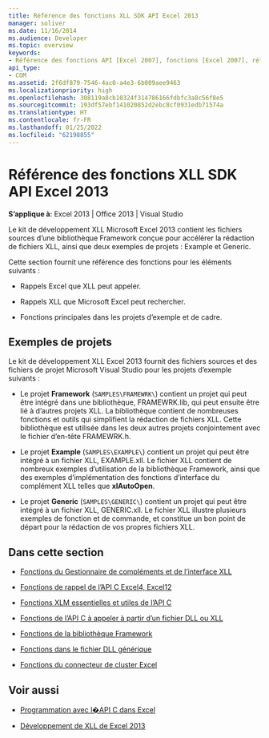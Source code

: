 ```yaml
---
title: Référence des fonctions XLL SDK API Excel 2013
manager: soliver
ms.date: 11/16/2014
ms.audience: Developer
ms.topic: overview
keywords:
- Référence des fonctions API [Excel 2007], fonctions [Excel 2007], référence [Excel 2007] Kit de développement logiciel Excel 2007 XLL, référence
api_type:
- COM
ms.assetid: 2f6df879-7546-4ac0-a4e3-6b009aee9463
ms.localizationpriority: high
ms.openlocfilehash: 308119a8cb10324f314786166fdbfc3a8c56f8e5
ms.sourcegitcommit: 193df57ebf141020852d2ebc8cf0931edb71574a
ms.translationtype: HT
ms.contentlocale: fr-FR
ms.lasthandoff: 01/25/2022
ms.locfileid: "62198855"
---
```

# <a name="excel-xll-sdk-api-function-reference"></a>Référence des fonctions XLL SDK API Excel 2013

**S’applique à**: Excel 2013 | Office 2013 | Visual Studio 
  
Le kit de développement XLL Microsoft Excel 2013 contient les fichiers sources d’une bibliothèque Framework conçue pour accélérer la rédaction de fichiers XLL, ainsi que deux exemples de projets : Example et Generic. 
  
Cette section fournit une référence des fonctions pour les éléments suivants :
  
- Rappels Excel que XLL peut appeler.
    
- Rappels XLL que Microsoft Excel peut rechercher.
    
- Fonctions principales dans les projets d’exemple et de cadre.
    
## <a name="sample-projects"></a>Exemples de projets

Le kit de développement XLL Excel 2013 fournit des fichiers sources et des fichiers de projet Microsoft Visual Studio pour les projets d’exemple suivants :
  
- Le projet **Framework** (`SAMPLES\FRAMEWRK\`) contient un projet qui peut être intégré dans une bibliothèque, FRAMEWRK.lib, qui peut ensuite être lié à d’autres projets XLL. La bibliothèque contient de nombreuses fonctions et outils qui simplifient la rédaction de fichiers XLL. Cette bibliothèque est utilisée dans les deux autres projets conjointement avec le fichier d’en-tête FRAMEWRK.h.
    
- Le projet **Example** (`SAMPLES\EXAMPLE\`) contient un projet qui peut être intégré à un fichier XLL, EXAMPLE.xll. Le fichier XLL contient de nombreux exemples d’utilisation de la bibliothèque Framework, ainsi que des exemples d’implémentation des fonctions d’interface du complément XLL telles que **xlAutoOpen**.
    
- Le projet **Generic** (`SAMPLES\GENERIC\`) contient un projet qui peut être intégré à un fichier XLL, GENERIC.xll. Le fichier XLL illustre plusieurs exemples de fonction et de commande, et constitue un bon point de départ pour la rédaction de vos propres fichiers XLL.
    
## <a name="in-this-section"></a>Dans cette section

- [Fonctions du Gestionnaire de compléments et de l’interface XLL](add-in-manager-and-xll-interface-functions.md)
  
- [Fonctions de rappel de l’API C Excel4, Excel12](c-api-callback-functions-excel4-excel12.md)
  
- [Fonctions XLM essentielles et utiles de l’API C](essential-and-useful-c-api-xlm-functions.md)
  
- [Fonctions de l’API C à appeler à partir d’un fichier DLL ou XLL](c-api-functions-that-can-be-called-only-from-a-dll-or-xll.md)
  
- [Fonctions de la bibliothèque Framework](functions-in-the-framework-library.md)
  
- [Fonctions dans le fichier DLL générique](functions-in-the-generic-dll.md)
  
- [Fonctions du connecteur de cluster Excel](excel-cluster-connector-functions.md)
  
## <a name="see-also"></a>Voir aussi

- [Programmation avec l�API C dans Excel](programming-with-the-c-api-in-excel.md)
  
- [Développement de XLL de Excel 2013](developing-excel-xlls.md)


